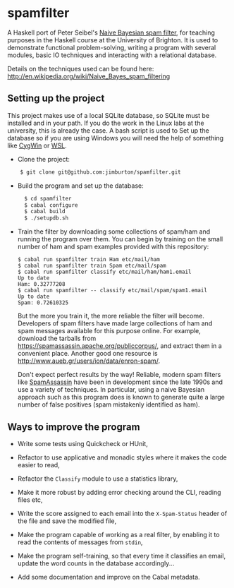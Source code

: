 spamfilter
=========

A Haskell port of Peter Seibel's [Naive Bayesian spam
filter](http://www.gigamonkeys.com/book/practical-a-spam-filter.html),
for teaching purposes in the Haskell course at the University of
Brighton. It is used to demonstrate functional problem-solving,
writing a program with several modules, basic IO techniques and
interacting with a relational database.

Details on the techniques used can be found here:
http://en.wikipedia.org/wiki/Naive_Bayes_spam_filtering

Setting up the project
----------------------

This project makes use of a local SQLite database, so 
SQLite must be installed and in your path. If you do the 
work in the Linux labs at the university, this is already
the case. A bash script is used to Set up the database so
if you are using Windows you will need the help of something 
like [CygWin](https://www.cygwin.com/) or 
[WSL](https://docs.microsoft.com/en-us/windows/wsl/install-win10).

* Clone the project:
    
```bash
    $ git clone git@github.com:jimburton/spamfilter.git
```

* Build the program and set up the database:

  ```bash
    $ cd spamfilter
    $ cabal configure
    $ cabal build
	$ ./setupdb.sh
  ```

* Train the filter by downloading some collections of spam/ham and
  running the program over them. You can begin by training on the small 
  number of ham and spam examples provided with this repository:
  
  ```
  $ cabal run spamfilter train Ham etc/mail/ham
  $ cabal run spamfilter train Spam etc/mail/spam
  $ cabal run spamfilter classify etc/mail/ham/ham1.email 
  Up to date
  Ham: 0.32777208
  $ cabal run spamfilter -- classify etc/mail/spam/spam1.email 
  Up to date
  Spam: 0.72610325
  ```
  
  But the more you train it, the more reliable the filter will
  become. Developers of spam filters have made large collections of
  ham and spam messages available for this purpose online.  For
  example, download the tarballs from
  https://spamassassin.apache.org/publiccorpus/, and extract them in a
  convenient place. Another good one resource is
  http://www.aueb.gr/users/ion/data/enron-spam/. 
  
  Don't expect perfect results by the way! Reliable, modern spam
  filters like [SpamAssassin](http://spamassassin.apache.org/) have
  been in development since the late 1990s and use a variety of
  techniques. In particular, using a naive Bayesian approach such as
  this program does is known to generate quite a large number of false
  positives (spam mistakenly identified as ham).
  
Ways to improve the program
---------------------------

* Write some tests using Quickcheck or HUnit,

* Refactor to use applicative and monadic styles where it makes the
  code easier to read,

* Refactor the `Classify` module to use a statistics library,

* Make it more robust by adding error checking around the CLI, reading
  files etc,

* Write the score assigned to each email into the `X-Spam-Status`
  header of the file and save the modified file,
  
* Make the program capable of working as a real filter, by enabling it
  to read the contents of messages from `stdin`,
  
* Make the program self-training, so that every time it classifies an
  email, update the word counts in the database accordingly...
  
* Add some documentation and improve on the Cabal metadata.
